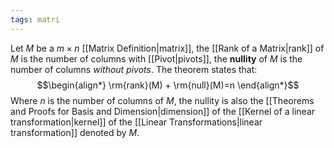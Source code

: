 ```yaml
---
tags: matri
---
```

Let $M$ be a $m\times n$ [[Matrix Definition|matrix]], the [[Rank of a Matrix|rank]] of $M$ is the number of columns with [[Pivot|pivots]], the **nullity** of $M$ is the number of columns *without pivots*. The theorem states that:
$$\begin{align*}
\rm{rank}(M) + \rm{null}(M)=n
\end{align*}$$
Where $n$ is the number of columns of $M$, the nullity is also the [[Theorems and Proofs for Basis and Dimension|dimension]] of the [[Kernel of a linear transformation|kernel]] of the [[Linear Transformations|linear transformation]] denoted by $M$. 
